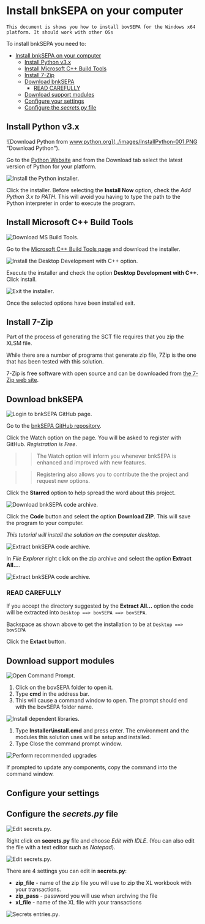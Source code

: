 Install bnkSEPA on your computer
================================

`This document is shows you how to install bovSEPA for the Windows x64 platform. It should work with other OSs`  

To install bnkSEPA you need to:

- [Install bnkSEPA on your computer](#install-bnksepa-on-your-computer)
  - [Install Python v3.x](#install-python-v3x)
  - [Install Microsoft C++ Build Tools](#install-microsoft-c-build-tools)
  - [Install 7-Zip](#install-7-zip)
  - [Download bnkSEPA](#download-bnksepa)
    - [READ CAREFULLY](#read-carefully)
  - [Download support modules](#download-support-modules)
  - [Configure your settings](#configure-your-settings)
  - [Configure the *secrets.py* file](#configure-the-secretspy-file)


<a name="Python"></a>Install Python v3.x
-------------------

![Download Python from www.python.org](../images/InstallPython-001.PNG "Download Python").

Go to the [Python Website](https://www.python.org) and from the Download tab select the latest version of Python for your platform.

![Install the Python installer](../images/InstallPython-002.PNG "Install Python").

Click the installer. Before selecting the **Install Now** option, check the *Add Python 3.x to PATH*.  This will avoid you having to type the path to the Python interpreter in order to execute the program.



<a name="MSBldTools"></a>Install Microsoft C++ Build Tools
---------------------------------

![Download MS Build Tools](../images/InstallMSC++BuildTools--001.PNG "Download MS Build Tools").

Go to the [Microsoft C++ Build Tools page](https://visualstudio.microsoft.com/visual-cpp-build-tools/) and download the installer.

![Install the Desktop Development with C++ option](../images/InstallMSC++BuildTools--002.PNG "Install Desktop Development with C++").

Execute the installer and check the option **Desktop Development with C++**.   
Click install.  

![Exit the installer](../images/InstallMSC++BuildTools--003.PNG "Exit MS Built Tools installer").

Once the selected options have been installed exit.



<a name="7Zip"></a>Install 7-Zip
---------------------------------

Part of the process of generating the SCT file requires that you zip the XLSM file.

While there are a number of programs that generate zip file, 7Zip is the one that has been tested with this solution.

7-Zip is free software with open source and can be downloaded from [the 7-Zip web site](https://www.7-zip.org).



<a name="DLbnkSEPA"></a>Download bnkSEPA
----------------

![Login to bnkSEPA GitHub page](../images/InstallbnkSEPA--001.PNG "Login to bovSEPA GitHub page").

Go to the [bnkSEPA GitHub repository](https://www.github.com/chribonn/bovSEPA).

Click the Watch option on the page. You will be asked to register with GitHub.  *Registration is Free*.

>> The Watch option will inform you whenever bnkSEPA is enhanced and improved with new features.

>> Registering also allows you to contribute the the project and request new options.

Click the **Starred** option to help spread the word about this project.


![Download bnkSEPA code archive](../images/InstallbnkSEPA--002.PNG "Download bnkSEPA code archive").

Click the **Code** button and select the option **Download ZIP**. This will save the program to your computer.

*This tutorial will install the solution on the computer desktop.*


![Extract bnkSEPA code archive](../images/InstallbnkSEPA--003.PNG "Extract bnkSEPA code archive").

In *File Explorer* right click on the zip archive and select the option **Extract All...**.


![Extract bnkSEPA code archive](../images/InstallbnkSEPA--004.PNG "Extract bnkSEPA code archive").

### READ CAREFULLY

If you accept the directory suggested by the **Extract All...** option the code will be extracted into `Desktop ==> bovSEPA ==> bovSEPA`.

Backspace as shown above to get the installation to be at `Desktop ==> bovSEPA`

Click the **Extact** button.



<a name="DLModules"></a>Download support modules
----------------


![Open Command Prompt](../images/InstallModules--001.PNG "Open command prompt").

1. Click on the bovSEPA folder to open it.
2. Type **cmd** in the address bar.
3. This will cause a command window to open. The prompt should end with the bovSEPA folder name.


![Install dependent libraries](../images/InstallModules--002.PNG "Install dependent libraries").

1. Type **Installer\install.cmd** and press enter. The environment and the modules this solution uses will be setup and installed.
2. Type Close the command prompt window.


![Perform recommended upgrades](../images/InstallModules--003.PNG "Install dependent libraries")

If prompted to update any components, copy the command into the command window.


<a name="UserConfig"></a>Configure your settings
----------------


## Configure the *secrets.py* file


![Edit secrets.py](../images/Configure-001.PNG "Open secrets.py for editing").

Right click on **secrets.py** file and choose *Edit with IDLE*. (You can also edit the file with a text editor such as *Notepad*).


![Edit secrets.py](../images/Configure-002.PNG "What to edit in secrets.py").

There are 4 settings you can edit in **secrets.py**:

  * **zip_file** - name of the zip file you will use to zip the XL workbook with your transactions.
  * **zip_pass** - password you will use when archving the file
  * **xl_file** - name of the XL file with your transactions

![Secrets entries.py](../images/Configure-003.PNG "Where the different secrets.py codes are used").


